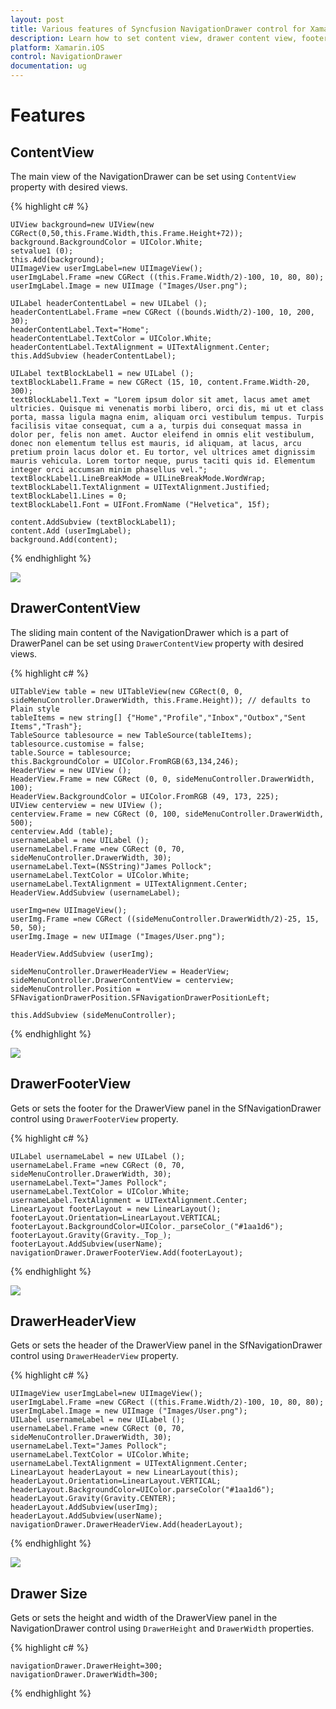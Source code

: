 ```yaml
---
layout: post
title: Various features of Syncfusion NavigationDrawer control for Xamarin.iOS
description: Learn how to set content view, drawer content view, footer view, header view, drawer size in NavigationDrawer.
platform: Xamarin.iOS
control: NavigationDrawer
documentation: ug
---
```


# Features

## ContentView

The main view of the NavigationDrawer can be set using `ContentView` property with desired views.

{% highlight c# %}

	UIView background=new UIView(new CGRect(0,50,this.Frame.Width,this.Frame.Height+72));
	background.BackgroundColor = UIColor.White;
	setvalue1 (0);
	this.Add(background);
	UIImageView userImgLabel=new UIImageView();
	userImgLabel.Frame =new CGRect ((this.Frame.Width/2)-100, 10, 80, 80);
	userImgLabel.Image = new UIImage ("Images/User.png");
	
	UILabel headerContentLabel = new UILabel ();
	headerContentLabel.Frame =new CGRect ((bounds.Width/2)-100, 10, 200, 30);
	headerContentLabel.Text="Home";
	headerContentLabel.TextColor = UIColor.White;
	headerContentLabel.TextAlignment = UITextAlignment.Center;
	this.AddSubview (headerContentLabel);
	
	UILabel textBlockLabel1 = new UILabel ();
	textBlockLabel1.Frame = new CGRect (15, 10, content.Frame.Width-20, 300);
	textBlockLabel1.Text = "Lorem ipsum dolor sit amet, lacus amet amet ultricies. Quisque mi venenatis morbi libero, orci dis, mi ut et class porta, massa ligula magna enim, aliquam orci vestibulum tempus. Turpis facilisis vitae consequat, cum a a, turpis dui consequat massa in dolor per, felis non amet. Auctor eleifend in omnis elit vestibulum, donec non elementum tellus est mauris, id aliquam, at lacus, arcu pretium proin lacus dolor et. Eu tortor, vel ultrices amet dignissim mauris vehicula. Lorem tortor neque, purus taciti quis id. Elementum integer orci accumsan minim phasellus vel.";
	textBlockLabel1.LineBreakMode = UILineBreakMode.WordWrap;
	textBlockLabel1.TextAlignment = UITextAlignment.Justified;
	textBlockLabel1.Lines = 0;
	textBlockLabel1.Font = UIFont.FromName ("Helvetica", 15f);
	
	content.AddSubview (textBlockLabel1);
	content.Add (userImgLabel);
	background.Add(content);
	
{% endhighlight %}
	
![](images/content-view.png)

## DrawerContentView

The sliding main content of the NavigationDrawer which is a part of DrawerPanel can be set using `DrawerContentView` property with desired views.

{% highlight c# %}

	UITableView table = new UITableView(new CGRect(0, 0, sideMenuController.DrawerWidth, this.Frame.Height)); // defaults to Plain style
	tableItems = new string[] {"Home","Profile","Inbox","Outbox","Sent Items","Trash"};
	TableSource tablesource = new TableSource(tableItems);
	tablesource.customise = false;
	table.Source = tablesource;
	this.BackgroundColor = UIColor.FromRGB(63,134,246);
	HeaderView = new UIView ();
	HeaderView.Frame = new CGRect (0, 0, sideMenuController.DrawerWidth, 100);
	HeaderView.BackgroundColor = UIColor.FromRGB (49, 173, 225);
	UIView centerview = new UIView ();
	centerview.Frame = new CGRect (0, 100, sideMenuController.DrawerWidth, 500);
	centerview.Add (table);
	usernameLabel = new UILabel ();
	usernameLabel.Frame =new CGRect (0, 70, sideMenuController.DrawerWidth, 30);
	usernameLabel.Text=(NSString)"James Pollock";
	usernameLabel.TextColor = UIColor.White;
	usernameLabel.TextAlignment = UITextAlignment.Center;
	HeaderView.AddSubview (usernameLabel);

	userImg=new UIImageView();
	userImg.Frame =new CGRect ((sideMenuController.DrawerWidth/2)-25, 15, 50, 50);
	userImg.Image = new UIImage ("Images/User.png");

	HeaderView.AddSubview (userImg);

	sideMenuController.DrawerHeaderView = HeaderView;
	sideMenuController.DrawerContentView = centerview;
	sideMenuController.Position = SFNavigationDrawerPosition.SFNavigationDrawerPositionLeft;

	this.AddSubview (sideMenuController);


{% endhighlight %}

![](images/Drawercontentview.png)

## DrawerFooterView

Gets or sets the footer for the DrawerView panel in the SfNavigationDrawer control using `DrawerFooterView` property.

{% highlight c# %}

	UILabel usernameLabel = new UILabel ();
	usernameLabel.Frame =new CGRect (0, 70, sideMenuController.DrawerWidth, 30);
	usernameLabel.Text="James Pollock";
	usernameLabel.TextColor = UIColor.White;
	usernameLabel.TextAlignment = UITextAlignment.Center;
	LinearLayout footerLayout = new LinearLayout(); 
	footerLayout.Orientation=LinearLayout.VERTICAL; 
 	footerLayout.BackgroundColor=UIColor._parseColor_("#1aa1d6"); 
	footerLayout.Gravity(Gravity._Top_);
	footerLayout.AddSubview(userName);
	navigationDrawer.DrawerFooterView.Add(footerLayout);

{% endhighlight %}

![](images/Drawerfooterview.png)

## DrawerHeaderView

Gets or sets the header of the DrawerView panel in the SfNavigationDrawer control using `DrawerHeaderView` property.

{% highlight c# %}

	UIImageView userImgLabel=new UIImageView();
	userImgLabel.Frame =new CGRect ((this.Frame.Width/2)-100, 10, 80, 80);
	userImgLabel.Image = new UIImage ("Images/User.png");
	UILabel usernameLabel = new UILabel ();
	usernameLabel.Frame =new CGRect (0, 70, sideMenuController.DrawerWidth, 30);
	usernameLabel.Text="James Pollock";
	usernameLabel.TextColor = UIColor.White;
	usernameLabel.TextAlignment = UITextAlignment.Center;
	LinearLayout headerLayout = new LinearLayout(this);
	headerLayout.Orientation=LinearLayout.VERTICAL;
	headerLayout.BackgroundColor=UIColor.parseColor("#1aa1d6");
	headerLayout.Gravity(Gravity.CENTER);
	headerLayout.AddSubview(userImg);
	headerLayout.AddSubview(userName);
	navigationDrawer.DrawerHeaderView.Add(headerLayout);
 
{% endhighlight %}

![](images/Drawerheadview.png)

## Drawer Size

Gets or sets the height and width of the DrawerView panel in the NavigationDrawer control using `DrawerHeight` and `DrawerWidth` properties.

{% highlight c# %}

	navigationDrawer.DrawerHeight=300;
    navigationDrawer.DrawerWidth=300;

{% endhighlight %}